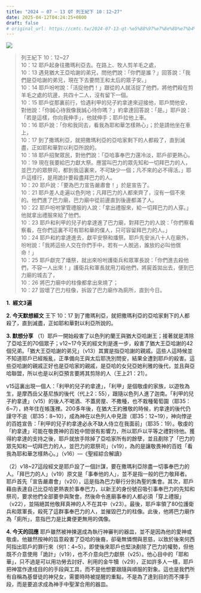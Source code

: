 ```yaml
---
title: "2024 – 07 – 13 QT 列王紀下 10：12~27"
date: 2025-04-12T04:24:25+0800
draft: false
# original_url: https://cmtc.tw/2024-07-13-qt-%e5%88%97%e7%8e%8b%e7%b4%80%e4%b8%8b-10%ef%bc%9a1227
---
```


![](/images/qt.jpg)
> 列王紀下 10：12\~27  
> 10：12 耶戶起身往撒瑪利亞去。在路上、牧人剪羊毛之處，  
> 10：13 遇見猶大王亞哈謝的弟兄，問他們說：「你們是誰？」回答說：「我們是亞哈謝的弟兄，現在下去要問王和太后的眾子安。」  
> 10：14 耶戶吩咐說：「活捉他們！」跟從的人就活捉了他們，將他們殺在剪羊毛之處的坑邊，共四十二人，沒有留下一個。  
> 10：15 耶戶從那裏前行，恰遇利甲的兒子約拿達來迎接他，耶戶問他安，對他說：「你誠心待我像我誠心待你嗎？」約拿達回答說：「是。」耶戶說：「若是這樣，你向我伸手」，他就伸手；耶戶拉他上車。  
> 10：16 耶戶說：「你和我同去，看我為耶和華怎樣熱心」；於是請他坐在車上，  
> 10：17 到了撒瑪利亞，就把撒瑪利亞的亞哈家剩下的人都殺了，直到滅盡，正如耶和華對以利亞所說的。  
> 10：18 耶戶招聚眾民，對他們說：「亞哈事奉巴力還冷淡，耶戶卻更熱心。  
> 10：19 現在我要給巴力獻大祭。應當叫巴力的眾先知和一切拜巴力的人，並巴力的眾祭司，都到我這裏來，不可缺少一個；凡不來的必不得活。」耶戶這樣行，是用詭計要殺盡拜巴力的人。  
> 10：20 耶戶說：「要為巴力宣告嚴肅會！」於是宣告了。  
> 10：21 耶戶差人走遍以色列地；凡拜巴力的人都來齊了，沒有一個不來的。他們進了巴力廟，巴力廟中從前邊直到後邊都滿了人。  
> 10：22 耶戶吩咐掌管禮服的人說：「拿出禮服來，給一切拜巴力的人穿。」他就拿出禮服來給了他們。  
> 10：23 耶戶和利甲的兒子約拿達進了巴力廟，對拜巴力的人說：「你們察看察看，在你們這裏不可有耶和華的僕人，只可容留拜巴力的人。」  
> 10：24 耶戶和約拿達進去，獻平安祭和燔祭。耶戶先安派八十人在廟外，吩咐說：「我將這些人交在你們手中，若有一人脫逃，誰放的必叫他償命！」  
> 10：25 耶戶獻完了燔祭，就出來吩咐護衛兵和眾軍長說：「你們進去殺他們，不容一人出來！」護衛兵和軍長就用刀殺他們，將屍首拋出去，便到巴力廟的城去了，  
> 10：26 將巴力廟中的柱像都拿出來燒了；  
> 10：27 毀壞了巴力柱像，拆毀了巴力廟作為廁所，直到今日。

**1.  經文3遍**

**2. 今天默想經文**
王下 10：17 到了撒瑪利亞，就把撒瑪利亞的亞哈家剩下的人都殺了，直到滅盡，正如耶和華對以利亞所說的。

**3. 默想分享**
（1）耶戶一開始殺害了以色列約蘭王與猶大亞哈謝王；接著就是清除了亞哈王的70個眾子；v12\~17今天的經文則是進一步，殺害了猶大王亞哈謝的42個兄弟。「猶大王亞哈謝的弟兄」（v13）其實是指亞哈謝的親戚。這些人這時候並不知道耶戶已經叛亂，正準備向王與太后耶洗別問安，結果全遭到耶戶的殺害。這些亞哈謝的親戚正好也是亞哈家的親戚，是亞哈的女兒亞她利雅的後代，並且與亞哈聯盟，所以也是以利亞預言要將其剪除的人（王上21：21）。

v15這裏出現一個人：「利甲的兒子約拿達」，「利甲」是個敬虔的家族，以遊牧為生，是摩西岳父基尼族的後代（代上2：55），跟隨以色列人進了迦南。「利甲的兒子約拿達」（v15）的後人不喝酒、不蓋房屋、不撒種，也不栽種葡萄園（耶35：6\~7），終年住在帳篷裡。200多年後，在猶大王約雅敬的時候，約拿達的後代仍謹守不逾（耶35：8\~10），成為神在以色列人中見證（耶35：12\~19），神向悖逆的百姓宣告：「利甲的兒子約拿達必永不缺人侍立在我面前」（耶35：19）。敬虔的「約拿達」可能在敬畏神的百姓中間很有影響力，所以耶戶以平等之禮對待他。獲得約拿達的支持之後，耶戶就放手除掉了亞哈家所有的餘孽，並且剷除了「巴力的眾先知和一切拜巴力的人，並巴力的眾祭司」（v19），為的是讓敬畏神的百姓「看我為耶和華怎樣熱心。」（v16）—《聖經綜合解讀》

（2）v18\~27這段經文是耶戶設了一個計謀，要在撒瑪利亞除盡一切事奉巴力的人。「拜巴力的人」（v19）原文是「事奉他的人」，並不是指一般的巴力敬拜者。耶戶首先「宣告嚴肅會」（v20），這是指為巴力舉行分別為聖的集會。其次，耶戶藉由表達自己比亞哈更熱衷於事奉巴力，以新王的身份號召吸引事奉巴力的先知和祭司，要求他們全部要參與聚會。然後命令進廟事奉的人都必須「穿上禮服」（v22），並隔絕其他敬拜真神的人不在其中（v23）。最後，耶戶率領了80位護衛兵和眾軍長，殺死了這群事奉巴力的人，並摧毀巴力的柱像。此後，他將巴力廟作為「廁所」，意指巴力是比糞便更無用的偶像。

**4. 今天的回應**
耶戶雖然被神揀選成為執行神審判的器皿，並不是因為他的愛神或敬虔。他雖然按神的旨意殺害了亞哈的後裔，卻毫無憐憫與恩慈，以致於後來何西阿指出耶戶的罪行來（何1：4\~5）。即使後來耶戶也堅決剷除了巴力的權勢，但他既不介意使用「詭計」（v19），也不介意向巴力獻祭（v25）。他心目中的「耶和華」，只不過是可以用功勞去討好、利用的金牛犢（v29），正如許多人一樣，耶戶把神當作達成目的的手段與工具，而不是他想要跟隨與順服的對象。這也是我們所有自稱為基督徒的神兒女，需要時時被提醒的重點，不是為了達到目的而不擇手段，而是要追求成為神手中聖潔合用的器皿。
